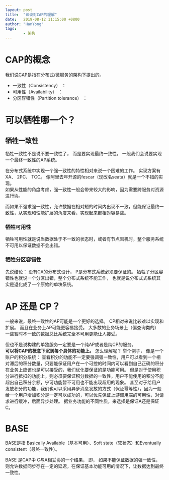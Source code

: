```yaml
---
layout: post
title:  "谈谈对CAP的理解"
date:   2019-08-12 11:15:00 +0800
author: "HanYong"
tags:
        - 架构
---
```


# CAP的概念
我们说CAP是指在分布式/微服务的架构下提出的。 

- 一致性（Consistency） ： 
- 可用性（Availability） ： 
- 分区容错性（Partition tolerance） ： 

# 可以牺牲哪一个？
## 牺牲一致性
牺牲一致性不是说不要一致性了， 而是要实现最终一致性。  一般我们会说要实现一个最终一致性的AP系统。 

在分布式系统中实现一个强一致性的特性相对来说一个困难的工作。 实现方案有 XA、 2PC、 TCC。 
像阿里去年开源的fescar（现改名seata）就是一个不错的实现。  
如果从性能的角度考虑，强一致性一般会带来较大的影响，因为需要跨服务对资源进行协。  

而如果不强求强一致性，允许数据在相对短的时间内出现不一致，但能保证最终一致性，从实现和性能扩展的角度来看，实现起来都相对容易些。 

### 牺牲可用性
牺牲可用性就是说当数据处于不一致的状态时，或者有节点宕机时，整个服务系统不可用以保证数据不会出错。 


### 牺牲分区容错性
先说结论： 没有CA的分布式设计， P是分布式系统必须要保证的。  牺牲了分区容错性也就说一个分区出错，整个分布式系统不能工作， 也就是说分布式式系统其实是退化成了一个原始的单块系统。 


# AP 还是 CP？
一般来说，最终一致性的AP可能是一个更好的选择。  CP相对来说比较难以实现和扩展。 而且在业务上AP可能更容易接受。  大多数的业务场景上（偏查询类的） 一些暂时不一致的数据总比系统完全不可用更能让人接受。

但也不是说构建的单独服务一定要是一个纯AP或者是纯CP的服务。  
**可以将CAP的概念下沉到每个具体的功能上。**
怎么理解呢？ 举个例子， 像是一个账户的积分系统：  查看积分的功能不一定要强调强一致性，用户可以看到一个相对滞后的积分数量，只要能保证用户在一个可控的时间内可以看到自己正确的积分在业务上应该也是可以接受的，我们优化要保证的是功能可用。  但是对于使用积分进行抵扣的功能上，则必须要保证积分数据的一致性，用户不能使用的积分不能超出自己积分余额，宁可功能暂不可用也不能出现超用的现象。 甚至对于给用户发放积分的功能，我们也可以采用异步消息发放的方式（保证幂等性），因为一般给一个用户增加积分是一定可以成功的，可以优先保证上游调用端的可用性，对请求进行缓冲，后面异步处理。 据业务功能的不同性质，来选择是保证A还是保证C。 


# BASE

BASE是指 Basically Available（基本可用）、Soft state（软状态）和Eventually consistent（最终一致性）。 

BASE 是CAP中 C与A相妥协的一个结果， 即， 如果不能保证数据的强一致性，则允许数据同步存在一定的延迟，在保证基本功能可用的情况下，让数据达到最终一致性。 